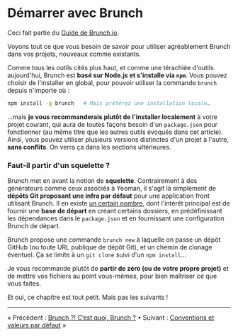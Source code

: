# Démarrer avec Brunch

Ceci fait partie du [Guide de Brunch.io](README.md).

Voyons tout ce que vous besoin de savoir pour utiliser agréablement Brunch dans vos projets, nouveaux comme existants.

Comme tous les outils cités plus haut, et comme une térachiée d'outils aujourd'hui, Brunch est **basé sur Node.js et s'installe via `npm`**.  Vous pouvez choisir de l'installer en global, pour pouvoir utiliser la commande `brunch` depuis n'importe où :

```sh
npm install -g brunch   # Mais préférez une installation locale…
```

…mais **je vous recommanderais plutôt de l'installer localement** à votre projet courant, qui aura de toutes façons besoin d'un `package.json` pour fonctionner (au même titre que les autres outils évoqués dans cet article).  Ainsi, vous pouvez utiliser plusieurs versions distinctes d'un projet à l'autre, **sans conflits**.  On verra ça dans les sections ultérieures.

### Faut-il partir d'un squelette ?

Brunch met en avant la notion de **squelette**.  Contrairement à des générateurs comme ceux associés à Yeoman, il s'agit là simplement de **dépôts Git proposant une infra par défaut** pour une application front utilisant Brunch.  Il en existe [un certain nombre](http://brunch.io/skeletons.html), dont l'intérêt principal est de fournir une **base de départ** en créant certains dossiers, en prédéfinissant les dépendances dans le `package.json` et en fournissant une configuration Brunch de départ.

Brunch propose une commande `brunch new` à laquelle on passe un dépôt GitHub (ou toute URL publique de dépôt Git), et un chemin de clonage éventuel.  Ça se limite à un `git clone` suivi d'un `npm install`…

Je vous recommande plutôt de **partir de zéro (ou de votre propre projet)** et de mettre vos fichiers au point vous-mêmes, pour bien maîtriser ce que vous faites.

Et oui, ce chapitre est tout petit.  Mais pas les suivants !

----

« Précédent : [Brunch ?!  C’est quoi, Brunch ?](chapter01-whats-brunch.md) • Suivant : [Conventions et valeurs par défaut](chapter03-conventions-and-defaults.md) »
